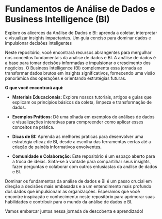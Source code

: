 # Fundamentos de Análise de Dados e Business Intelligence (BI)

Explore os alicerces da Análise de Dados e BI: aprenda a coletar, interpretar e visualizar insights impactantes. Um guia conciso para dominar dados e impulsionar decisões inteligentes

Neste repositório, você encontrará recursos abrangentes para mergulhar nos conceitos fundamentais da análise de dados e BI. A análise de dados é a base para tomar decisões informadas e impulsionar o crescimento dos negócios. O Business Intelligence (BI) complementa essa jornada ao transformar dados brutos em insights significativos, fornecendo uma visão panorâmica das operações e orientando estratégias futuras.

**O que você encontrará aqui:**

- **Materiais Educacionais:** Explore nossos tutoriais, artigos e guias que explicam os princípios básicos da coleta, limpeza e transformação de dados.

- **Exemplos Práticos:** Dê uma olhada em exemplos de análises de dados e visualizações interativas para compreender como aplicar esses conceitos na prática.

- **Dicas de BI:** Aprenda as melhores práticas para desenvolver uma estratégia eficaz de BI, desde a escolha das ferramentas certas até a criação de painéis informativos envolventes.

- **Comunidade e Colaboração:** Este repositório é um espaço aberto para a troca de ideias. Sinta-se à vontade para compartilhar seus insights, fazer perguntas e colaborar com outros entusiastas da análise de dados e BI.

Dominar os fundamentos da análise de dados e BI é um passo crucial em direção a decisões mais embasadas e a um entendimento mais profundo dos dados que impulsionam as organizações. Esperamos que você encontre inspiração e conhecimento neste repositório para aprimorar suas habilidades e contribuir para o mundo da análise de dados e BI.

Vamos embarcar juntos nessa jornada de descoberta e aprendizado!

